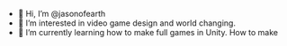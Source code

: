 - 👋 Hi, I’m @jasonofearth
- 👀 I’m interested in video game design and world changing.
- 🌱 I’m currently learning how to make full games in Unity. How to make 

<!---
jasonofearth/jasonofearth is a ✨ special ✨ repository because its `README.md` (this file) appears on your GitHub profile.
You can click the Preview link to take a look at your changes.
--->
